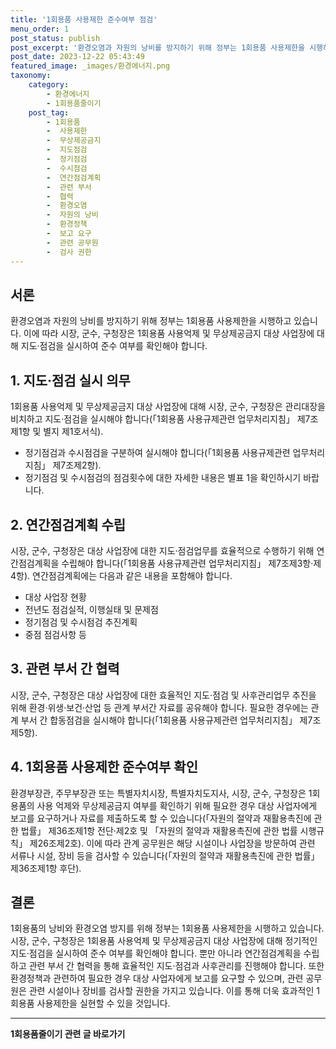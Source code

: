 ```yaml
---
title: '1회용품 사용제한 준수여부 점검'
menu_order: 1
post_status: publish
post_excerpt: '환경오염과 자원의 낭비를 방지하기 위해 정부는 1회용품 사용제한을 시행하고 있습니다. 이에 따라 시장, 군수, 구청장은 1회용품 사용억제 및 무상제공금지 대상 사업장에 대해 지도 점검을 실시하여 준수 여부를 확인해야 합니다.'
post_date: 2023-12-22 05:43:49
featured_image: _images/환경에너지.png
taxonomy:
    category:
        - 환경에너지
        - 1회용품줄이기
    post_tag:
        - 1회용품
        -  사용제한
        -  무상제공금지
        -  지도점검
        -  정기점검
        -  수시점검
        -  연간점검계획
        -  관련 부서
        -  협력
        -  환경오염
        -  자원의 낭비
        -  환경정책
        -  보고 요구
        -  관련 공무원
        -  검사 권한
---
```



## 서론
환경오염과 자원의 낭비를 방지하기 위해 정부는 1회용품 사용제한을 시행하고 있습니다. 이에 따라 시장, 군수, 구청장은 1회용품 사용억제 및 무상제공금지 대상 사업장에 대해 지도·점검을 실시하여 준수 여부를 확인해야 합니다.

## 1. 지도·점검 실시 의무
1회용품 사용억제 및 무상제공금지 대상 사업장에 대해 시장, 군수, 구청장은 관리대장을 비치하고 지도·점검을 실시해야 합니다(「1회용품 사용규제관련 업무처리지침」 제7조제1항 및 별지 제1호서식).

- 정기점검과 수시점검을 구분하여 실시해야 합니다(「1회용품 사용규제관련 업무처리지침」 제7조제2항).
- 정기점검 및 수시점검의 점검횟수에 대한 자세한 내용은 별표 1을 확인하시기 바랍니다.

## 2. 연간점검계획 수립
시장, 군수, 구청장은 대상 사업장에 대한 지도·점검업무를 효율적으로 수행하기 위해 연간점검계획을 수립해야 합니다(「1회용품 사용규제관련 업무처리지침」 제7조제3항·제4항). 연간점검계획에는 다음과 같은 내용을 포함해야 합니다.

- 대상 사업장 현황
- 전년도 점검실적, 이행실태 및 문제점
- 정기점검 및 수시점검 추진계획
- 중점 점검사항 등

## 3. 관련 부서 간 협력
시장, 군수, 구청장은 대상 사업장에 대한 효율적인 지도·점검 및 사후관리업무 추진을 위해 환경·위생·보건·산업 등 관계 부서간 자료를 공유해야 합니다. 필요한 경우에는 관계 부서 간 합동점검을 실시해야 합니다(「1회용품 사용규제관련 업무처리지침」 제7조제5항).

## 4. 1회용품 사용제한 준수여부 확인
환경부장관, 주무부장관 또는 특별자치시장, 특별자치도지사, 시장, 군수, 구청장은 1회용품의 사용 억제와 무상제공금지 여부를 확인하기 위해 필요한 경우 대상 사업자에게 보고를 요구하거나 자료를 제출하도록 할 수 있습니다(「자원의 절약과 재활용촉진에 관한 법률」 제36조제1항 전단·제2호 및 「자원의 절약과 재활용촉진에 관한 법률 시행규칙」 제26조제2호). 이에 따라 관계 공무원은 해당 시설이나 사업장을 방문하여 관련 서류나 시설, 장비 등을 검사할 수 있습니다(「자원의 절약과 재활용촉진에 관한 법률」 제36조제1항 후단).

## 결론
1회용품의 낭비와 환경오염 방지를 위해 정부는 1회용품 사용제한을 시행하고 있습니다. 시장, 군수, 구청장은 1회용품 사용억제 및 무상제공금지 대상 사업장에 대해 정기적인 지도·점검을 실시하여 준수 여부를 확인해야 합니다. 뿐만 아니라 연간점검계획을 수립하고 관련 부서 간 협력을 통해 효율적인 지도·점검과 사후관리를 진행해야 합니다. 또한 환경정책과 관련하여 필요한 경우 대상 사업자에게 보고를 요구할 수 있으며, 관련 공무원은 관련 시설이나 장비를 검사할 권한을 가지고 있습니다. 이를 통해 더욱 효과적인 1회용품 사용제한을 실현할 수 있을 것입니다.
<!-- wp:separator -->
<hr class="wp-block-separator has-alpha-channel-opacity"/>
<!-- /wp:separator -->

<!-- wp:group {"backgroundColor":"base","layout":{"type":"constrained"}} -->
<div class="wp-block-group has-base-background-color has-background"><!-- wp:paragraph {"align":"center","fontSize":"medium"} -->
<p class="has-text-align-center has-large-font-size"><strong>1회용품줄이기 관련 글 바로가기</strong></p>
<!-- /wp:paragraph -->


<!-- wp:latest-posts
{"categories":[{"id":34963,"count":19,"description":"","link":"https://uknowlaw.com/category/1%ed%9a%8c%ec%9a%a9%ed%92%88%ec%a4%84%ec%9d%b4%ea%b8%b0/","name":"1회용품줄이기","slug":"1회용품줄이기","taxonomy":"category","parent":0,"meta":[],"_links":{"self":[{"href":"https://uknowlaw.com/wp-json/wp/v2/categories/34963"}],"collection":[{"href":"https://uknowlaw.com/wp-json/wp/v2/categories"}],"about":[{"href":"https://uknowlaw.com/wp-json/wp/v2/taxonomies/category"}],"wp:post_type":[{"href":"https://uknowlaw.com/wp-json/wp/v2/posts?categories=34963"}],"curies":[{"name":"wp","href":"https://api.w.org/{rel}","templated":true}]}}],"postsToShow":100,"excerptLength":28,"postLayout":"grid","columns":2,"featuredImageAlign":"left","featuredImageSizeSlug":"large","fontSize":"small"} /--></div>
<!-- /wp:group -->